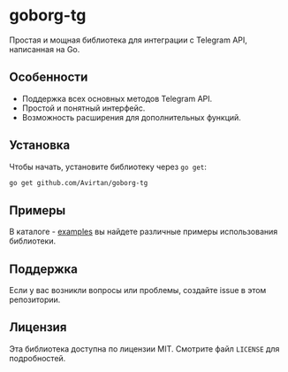 # goborg-tg

Простая и мощная библиотека для интеграции с Telegram API, написанная на Go.

## Особенности

- Поддержка всех основных методов Telegram API.
- Простой и понятный интерфейс.
- Возможность расширения для дополнительных функций.

## Установка

Чтобы начать, установите библиотеку через `go get`:

```bash
go get github.com/Avirtan/goborg-tg
```

## Примеры

В каталоге - [examples](https://github.com/Avirtan/goborg-tg/tree/master/examples) вы найдете различные примеры использования библиотеки.

## Поддержка

Если у вас возникли вопросы или проблемы, создайте issue в этом репозитории.

## Лицензия

Эта библиотека доступна по лицензии MIT. Смотрите файл `LICENSE` для подробностей.
